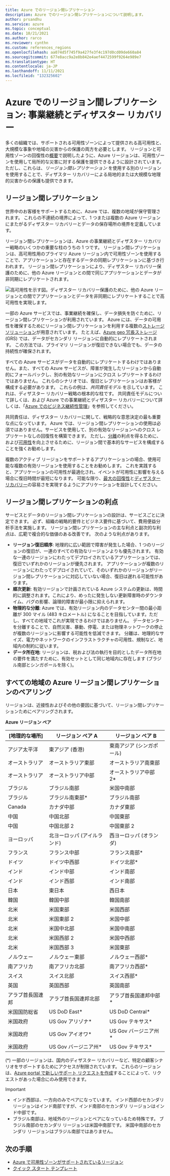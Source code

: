 ```yaml
---
title: Azure でのリージョン間レプリケーション
description: Azure でのリージョン間レプリケーションについて説明します。
author: prsandhu
ms.service: azure
ms.topic: conceptual
ms.date: 10/21/2021
ms.author: rarco
ms.reviewer: cynthn
ms.custom: references_regions
ms.openlocfilehash: aa074d5f745f9a427fe3f4c197d0cd09de660a84
ms.sourcegitcommit: 677e8acc9a2e8b842e4aef4472599f9264e989e7
ms.translationtype: HT
ms.contentlocale: ja-JP
ms.lasthandoff: 11/11/2021
ms.locfileid: "132325602"
---
```

# <a name="cross-region-replication-in-azure-business-continuity-and-disaster-recovery"></a>Azure でのリージョン間レプリケーション: 事業継続とディザスター リカバリー

多くの組織では、サポートされる可用性ゾーンによって提供される高可用性と、大規模な事象や地域の災害からの保護の両方を必要とします。 リージョンと可用性ゾーンの回復性の[概要](overview.md)で説明したように、Azure リージョンは、可用性ゾーンを使用して局所的な災害に対する保護を提供できるように設計されています。 ただし、これらは、*リージョン間レプリケーション* を使用する別のリージョンを使用することで、ディザスター リカバリーによる局地的または大規模な地理的災害からの保護も提供できます。

## <a name="cross-region-replication"></a>リージョン間レプリケーション

世界中のお客様をサポートするために、Azure では、複数の地域が保守管理されます。 これらの不連続の境界によって、1 つまたは複数の Azure リージョンにまたがるディザスター リカバリーとデータの保存場所の境界を定義しています。 

リージョン間レプリケーションは、Azure の事業継続とディザスター リカバリー戦略のいくつかの重要な柱のうちの 1 つです。 リージョン間レプリケーションは、高可用性用のプライマリ Azure リージョン内で可用性ゾーンを使用することで、アプリケーションと存在するデータの同期レプリケーションに基づき行われます。 リージョン間レプリケーションにより、ディザスター リカバリー保護のために、他の Azure リージョンとの間で同じアプリケーションとデータが非同期にレプリケートされます。 

![高可用性を示す図。ディザスター リカバリー保護のために、他の Azure リージョンとの間でアプリケーションとデータを非同期にレプリケートすることで高可用性を実現します。](./media/cross-region-replication.png)

一部の Azure サービスでは、事業継続を確保し、データ損失を防ぐために、リージョン間レプリケーションが利用されています。 Azure には、データの可用性を確保するためにリージョン間レプリケーションを利用する複数の[ストレージ ソリューション](../storage/common/storage-redundancy.md#redundancy-in-a-secondary-region)が用意されています。 たとえば、[Azure geo 冗長ストレージ](../storage/common/storage-redundancy.md#geo-redundant-storage) (GRS) では、データがセカンダリ リージョンに自動的にレプリケートされます。 この方法では、プライマリ リージョンが復旧できない場合でも、データの持続性が確保されます。

すべての Azure サービスがデータを自動的にレプリケートするわけではありません。また、すべての Azure サービスが、障害が発生したリージョンから自動的にフォールバックし、別の有効なリージョンにクロス レプリケートするわけではありません。 これらのシナリオでは、復旧とレプリケーションはお客様が構成する必要があります。 これらの例は、*共同責任モデル* を示しています。 これは、ディザスター リカバリー戦略の根本的な柱です。 共同責任モデルについて詳しくは、および Azure での事業継続とディザスター リカバリーについて詳しくは、「[Azure でのビジネス継続性管理](business-continuity-management-program.md)」を参照してください。

共同責任は、ディザスター リカバリーに関して、戦略的な意思決定の最も重要な点になっています。 Azure では、リージョン間レプリケーションの使用は必須ではありません。サービスを使用して、別の有効なリージョンへのクロス レプリケートなしの回復性を構築できます。 ただし、[分離](../security/fundamentals/isolation-choices.md)の利点を得るために、および[可用性](overview.md)を向上させるために、リージョン間で基本的なサービスを構成することを強くお勧めします。 

複数のアクティブ リージョンをサポートするアプリケーションの場合、使用可能な複数の有効リージョンを使用することをお勧めします。 これを実践すると、アプリケーションの可用性が最適化され、イベントが可用性に影響を与える場合に復旧時間が最短になります。 可能な限り、[最大の回復性](/azure/architecture/framework/resiliency/overview)と[ディザスター リカバリー](/azure/architecture/framework/resiliency/backup-and-recovery)の容易さを実現するようにアプリケーションを設計してください。

## <a name="benefits-of-cross-region-replication"></a>リージョン間レプリケーションの利点

サービスとデータのリージョン間レプリケーションの設計は、サービスごとに決定できます。 必ず、組織の戦略的要件とビジネス要件に基づいて、費用便益分析手法を実施します。 リージョン間レプリケーションの主な利点と副次的な利点は、広範で複合的な価値のある改善です。 次のような利点があります。

- **リージョン復旧順序**: 地理的に広い範囲で障害が発生した場合、1 つのリージョンの復旧が、一連のすべての有効なリージョンよりも優先されます。 有効な一連のリージョンにわたってデプロイされているアプリケーションでは、復旧でいずれかのリージョンが優先されます。 アプリケーションが複数のリージョンにわたってデプロイされていて、そのいずれかのリージョンがリージョン間レプリケーションに対応していない場合、復旧は遅れる可能性があります。
- **順次更新**: 有効リージョンで計画されている Azure システムの更新は、時間的に調整されます。これにより、めったに発生しない更新障害時のダウンタイム、バグの影響、論理的障害が最小限に抑えられます。
- **物理的な分離**: Azure では、有効リージョン内のデータセンター間の最小距離が 300 マイル (483 キロメートル) になることを目指しています。ただし、すべての地域でこれが実現できるわけではありません。 データセンターを分離することで、自然災害、暴動、停電、または物理ネットワークの停止が複数のリージョンに影響する可能性を低減できます。 分離は、地理的なサイズ、電力やネットワークのインフラストラクチャの可用性、規制など、地域内の制約に従います。
- **データ所在地**: リージョンは、税および法の執行を目的としたデータ所在地の要件を満たすために、有効セットとして同じ地域内に存在します (ブラジル南部とシンガポールを除く)。 

## <a name="azure-cross-region-replication-pairings-for-all-geographies"></a>すべての地域の Azure リージョン間レプリケーションのペアリング

リージョンは、近接性およびその他の要因に基づいて、リージョン間レプリケーションためにペアリングされます。

**Azure リージョン ペア**

| [地理的な場所] | リージョン ペア A | リージョン ペア B |
| --- | --- | --- |
| アジア太平洋 |東アジア (香港) | 東南アジア (シンガポール) |
| オーストラリア |オーストラリア東部 |オーストラリア南東部 |
| オーストラリア |オーストラリア中部 |オーストラリア中部 2\* |
| ブラジル |ブラジル南部 |米国中南部 |
| ブラジル |ブラジル南東部\* |ブラジル南部 |
| Canada |カナダ中部 |カナダ東部 |
| 中国 |中国北部 |中国東部|
| 中国 |中国北部 2 |中国東部 2|
| ヨーロッパ |北ヨーロッパ (アイルランド) |西ヨーロッパ (オランダ) |
| フランス |フランス中部|フランス南部\*|
| ドイツ |ドイツ中西部 |ドイツ北部\* |
| インド |インド中部 |インド南部 |
| インド |インド西部 |インド南部 |
| 日本 |東日本 |西日本 |
| 韓国 |韓国中部 |韓国南部 |
| 北米 |米国東部 |米国西部 |
| 北米 |米国東部 2 |米国中部 |
| 北米 |米国中北部 |米国中南部 |
| 北米 |米国西部 2 |米国中西部 |
| 北米 |米国西部 3 |米国東部 |
| ノルウェー | ノルウェー東部 | ノルウェー西部\* |
| 南アフリカ | 南アフリカ北部 |南アフリカ西部\* |
| スイス | スイス北部 |スイス西部\* |
| 英国 |英国西部 |英国南部 |
| アラブ首長国連邦 | アラブ首長国連邦北部 | アラブ首長国連邦中部\* |
| 米国国防総省 |US DoD East\* |US DoD Central\* |
| 米国政府 |US Gov アリゾナ\* |US Gov テキサス\* |
| 米国政府 |US Gov アイオワ\* |US Gov バージニア州\* |
| 米国政府 |US Gov バージニア州\* |US Gov テキサス\* |

(\*) 一部のリージョンは、国内のディザスター リカバリーなど、特定の顧客シナリオをサポートするためにアクセスが制限されています。 これらのリージョンは、[Azure portal で新しいサポート リクエストを作成](https://portal.azure.com/#blade/Microsoft\_Azure\_Support/HelpAndSupportBlade/newsupportrequest)することによって、リクエストがあった場合にのみ使用できます。

> [!IMPORTANT]
> - インド西部は、一方向のみでペアになっています。 インド西部のセカンダリ リージョンはインド南部ですが、インド南部のセカンダリ リージョンはインド中部です。
> - ブラジル南部は、地域外のリージョンとペアになっているため特殊です。 ブラジル南部のセカンダリ リージョンは米国中南部です。 米国中南部のセカンダリ リージョンはブラジル南部ではありません。

## <a name="next-steps"></a>次の手順

- [Azure で可用性ゾーンがサポートされているリージョン](az-region.md)
- [クイック スタート テンプレート](https://aka.ms/azqs)
